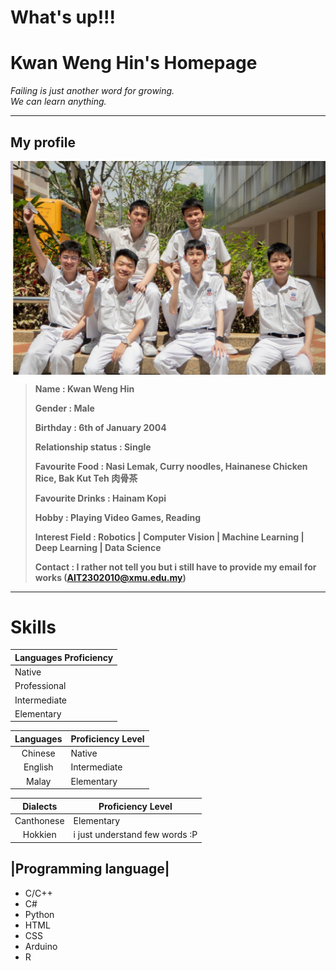 # What's up!!!
# Kwan Weng Hin's Homepage
*Failing is just another word for growing.*   
*We can learn anything.*

-----------------------------------------------------
## My profile
 <img decoding="async" align="center" src="images/campusLifePic2.png">

> **Name                : Kwan Weng Hin**
>
> **Gender              : Male**     
>
> **Birthday            : 6th of January 2004**
>
> **Relationship status : Single**
>
>**Favourite Food       : Nasi Lemak, Curry noodles, Hainanese Chicken Rice, Bak Kut Teh 肉骨茶**
>
>**Favourite Drinks     : Hainam Kopi**
>
>**Hobby                : Playing Video Games, Reading** 
>
>**Interest Field       : Robotics | Computer Vision | Machine Learning | Deep Learning | Data Science**
>
>**Contact              : I rather not tell you but i still have to provide my email for works (AIT2302010@xmu.edu.my)**

-----------------------------------------------------

# Skills 

|Languages Proficiency|
|----|
|Native|
|Professional|
|Intermediate|
|Elementary|


| Languages | Proficiency Level |
|:--:|----|
|Chinese|Native|
|English|Intermediate|
|Malay|Elementary|


| Dialects | Proficiency Level |
|:--:|----|
|Canthonese|Elementary|
|Hokkien| i just understand few words :P |

 ## |Programming language|
* C/C++
* C#
* Python
* HTML
* CSS
* Arduino
* R

